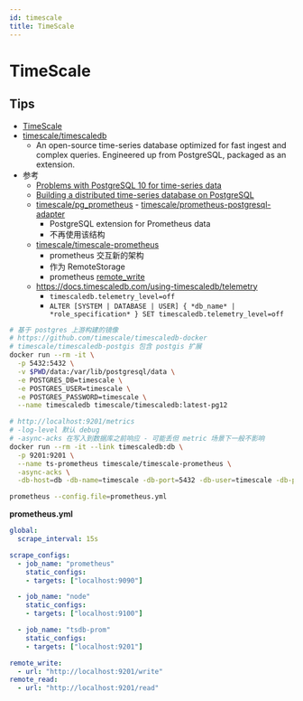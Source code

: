 ```yaml
---
id: timescale
title: TimeScale
---
```


# TimeScale
## Tips
* [TimeScale](http://www.timescale.com/)
* [timescale/timescaledb](https://github.com/timescale/timescaledb)
  * An open-source time-series database optimized for fast ingest and complex queries. Engineered up from PostgreSQL, packaged as an extension.
* 参考
  * [Problems with PostgreSQL 10 for time-series data](https://blog.timescale.com/time-series-data-postgresql-10-vs-timescaledb-816ee808bac5)
  * [Building a distributed time-series database on PostgreSQL](https://blog.timescale.com/blog/building-a-distributed-time-series-database-on-postgresql/)
  * [timescale/pg_prometheus](https://github.com/timescale/pg_prometheus) - [timescale/prometheus-postgresql-adapter](https://github.com/timescale/prometheus-postgresql-adapter)
    * PostgreSQL extension for Prometheus data
    * 不再使用该结构
  * [timescale/timescale-prometheus](https://github.com/timescale/timescale-prometheus)
    * prometheus 交互新的架构
    * 作为 RemoteStorage
    * prometheus [remote_write](https://prometheus.io/docs/prometheus/latest/configuration/configuration/#remote_write)
  * https://docs.timescaledb.com/using-timescaledb/telemetry
    * `timescaledb.telemetry_level=off`
    * `ALTER [SYSTEM | DATABASE | USER] { *db_name* | *role_specification* } SET timescaledb.telemetry_level=off`

```bash
# 基于 postgres 上游构建的镜像
# https://github.com/timescale/timescaledb-docker
# timescale/timescaledb-postgis 包含 postgis 扩展
docker run --rm -it \
  -p 5432:5432 \
  -v $PWD/data:/var/lib/postgresql/data \
  -e POSTGRES_DB=timescale \
  -e POSTGRES_USER=timescale \
  -e POSTGRES_PASSWORD=timescale \
  --name timescaledb timescale/timescaledb:latest-pg12

# http://localhost:9201/metrics
# -log-level 默认 debug
# -async-acks 在写入到数据库之前响应 - 可能丢但 metric 场景下一般不影响
docker run --rm -it --link timescaledb:db \
  -p 9201:9201 \
  --name ts-prometheus timescale/timescale-prometheus \
  -async-acks \
  -db-host=db -db-name=timescale -db-port=5432 -db-user=timescale -db-password=timescale

prometheus --config.file=prometheus.yml
```

__prometheus.yml__

```yaml
global:
  scrape_interval: 15s

scrape_configs:
  - job_name: "prometheus"
    static_configs:
    - targets: ["localhost:9090"]

  - job_name: "node"
    static_configs:
    - targets: ["localhost:9100"]

  - job_name: "tsdb-prom"
    static_configs:
    - targets: ["localhost:9201"]

remote_write:
  - url: "http://localhost:9201/write"
remote_read:
  - url: "http://localhost:9201/read"
```
